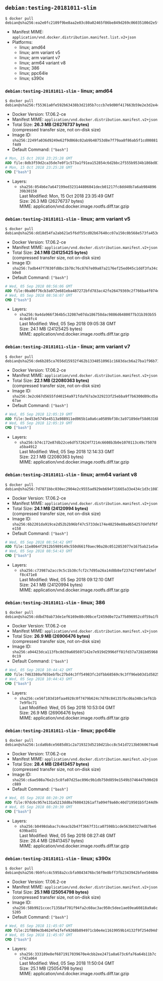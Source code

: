 ## `debian:testing-20181011-slim`

```console
$ docker pull debian@sha256:ea2e0fc2109f9be8aa2e03c80a02465f86be849d269c06035100d2e5ffa56b06
```

-	Manifest MIME: `application/vnd.docker.distribution.manifest.list.v2+json`
-	Platforms:
	-	linux; amd64
	-	linux; arm variant v5
	-	linux; arm variant v7
	-	linux; arm64 variant v8
	-	linux; 386
	-	linux; ppc64le
	-	linux; s390x

### `debian:testing-20181011-slim` - linux; amd64

```console
$ docker pull debian@sha256:f55361a0fe592b63438b3d2105b7cccb7e9d00f417663b59e2e3d2e4c5dc4e90
```

-	Docker Version: 17.06.2-ce
-	Manifest MIME: `application/vnd.docker.distribution.manifest.v2+json`
-	Total Size: **26.3 MB (26276737 bytes)**  
	(compressed transfer size, not on-disk size)
-	Image ID: `sha256:2249fa036d9249e62f9d068c02ab9b48753d8e7f79aa8f86ab5f1cd00881f4d9`
-	Default Command: `["bash"]`

```dockerfile
# Mon, 15 Oct 2018 23:25:28 GMT
ADD file:8db3f59d2ca35de7e0f1c573a1f91ea152854c6d2bbc2f555b9534b186bd815f in / 
# Mon, 15 Oct 2018 23:25:28 GMT
CMD ["bash"]
```

-	Layers:
	-	`sha256:054b6e7a647199ed323144806041decb01217fc8dd40b7a6ab98489639b30158`  
		Last Modified: Mon, 15 Oct 2018 23:35:49 GMT  
		Size: 26.3 MB (26276737 bytes)  
		MIME: application/vnd.docker.image.rootfs.diff.tar.gzip

### `debian:testing-20181011-slim` - linux; arm variant v5

```console
$ docker pull debian@sha256:dd18d54fa2ab621e5f6df55cd02b67640cc07a150c0b568e573fa453d79b7c88
```

-	Docker Version: 17.06.2-ce
-	Manifest MIME: `application/vnd.docker.distribution.manifest.v2+json`
-	Total Size: **24.1 MB (24125425 bytes)**  
	(compressed transfer size, not on-disk size)
-	Image ID: `sha256:7adb447f7030fd8bc1b78c76c8767e09a87a2176ef25ed045c1ddf3fa34cb0e8`
-	Default Command: `["bash"]`

```dockerfile
# Wed, 05 Sep 2018 08:56:06 GMT
ADD file:0ba86f76cb3a972e681eba487272bfd783ac42fe26479369c2f766ba4f074e30 in / 
# Wed, 05 Sep 2018 08:56:07 GMT
CMD ["bash"]
```

-	Layers:
	-	`sha256:9a4da966f364b5c32087e07da186758dac9886d6480077b31b393b554c4e8fc4`  
		Last Modified: Wed, 05 Sep 2018 09:05:38 GMT  
		Size: 24.1 MB (24125425 bytes)  
		MIME: application/vnd.docker.image.rootfs.diff.tar.gzip

### `debian:testing-20181011-slim` - linux; arm variant v7

```console
$ docker pull debian@sha256:de6b285ca7656d15932f462b13348510961c1683dacb6a27ba1f96b71c9a8116
```

-	Docker Version: 17.06.2-ce
-	Manifest MIME: `application/vnd.docker.distribution.manifest.v2+json`
-	Total Size: **22.1 MB (22080363 bytes)**  
	(compressed transfer size, not on-disk size)
-	Image ID: `sha256:3e2c667d5655fd40154a971fdaf67a3e329233f25ebba9f7b6300d09cd5a67ae`
-	Default Command: `["bash"]`

```dockerfile
# Wed, 05 Sep 2018 12:05:19 GMT
ADD file:3e453e5745e4513a988911ed065b1a0a6ca0589bf38c3a97189def58d6316b21 in / 
# Wed, 05 Sep 2018 12:05:19 GMT
CMD ["bash"]
```

-	Layers:
	-	`sha256:b74c172e87db22ce6df572624f7214c6608b3b0e1070113c49c75078a5ba4912`  
		Last Modified: Wed, 05 Sep 2018 12:14:33 GMT  
		Size: 22.1 MB (22080363 bytes)  
		MIME: application/vnd.docker.image.rootfs.diff.tar.gzip

### `debian:testing-20181011-slim` - linux; arm64 variant v8

```console
$ docker pull debian@sha256:7d7871bbc030ec2904e2c9555ad929eb694f31665a33e434c1d3c1087708ffad
```

-	Docker Version: 17.06.2-ce
-	Manifest MIME: `application/vnd.docker.distribution.manifest.v2+json`
-	Total Size: **24.1 MB (24120994 bytes)**  
	(compressed transfer size, not on-disk size)
-	Image ID: `sha256:6b2201da919ce2d52b2b96bf47c5733de174e48250e80ad654257d4fdf6fe158`
-	Default Command: `["bash"]`

```dockerfile
# Wed, 05 Sep 2018 08:54:42 GMT
ADD file:11e8064f2912b5989149c550d661f0aec90a28c0512853077e1675ab21e5ae5c in / 
# Wed, 05 Sep 2018 08:54:43 GMT
CMD ["bash"]
```

-	Layers:
	-	`sha256:c73987a2acc9c5c1b38cfcf2c7d95a26a14d8b8ef23742f499fa63eff8c471e8`  
		Last Modified: Wed, 05 Sep 2018 09:12:10 GMT  
		Size: 24.1 MB (24120994 bytes)  
		MIME: application/vnd.docker.image.rootfs.diff.tar.gzip

### `debian:testing-20181011-slim` - linux; 386

```console
$ docker pull debian@sha256:ddbd70ab73de1ef6169e80c00bcef2459d0e72a77b896952cdf59a1fb1f5d250
```

-	Docker Version: 17.06.2-ce
-	Manifest MIME: `application/vnd.docker.distribution.manifest.v2+json`
-	Total Size: **26.9 MB (26906476 bytes)**  
	(compressed transfer size, not on-disk size)
-	Image ID: `sha256:a94423dca113fbc8d39a605697142e7e919d2996dff81fd37a7281b059680c19`
-	Default Command: `["bash"]`

```dockerfile
# Wed, 05 Sep 2018 10:44:42 GMT
ADD file:7463380af65bebfbc27bd4c3ff54983fc2dfbb68569c9c3ff96eb03d1d5825a5 in / 
# Wed, 05 Sep 2018 10:44:43 GMT
CMD ["bash"]
```

-	Layers:
	-	`sha256:ce56f103d10faa4928c0f7479b624c7d78c841357bcd6a340c1ef61b7e9fbc71`  
		Last Modified: Wed, 05 Sep 2018 10:53:04 GMT  
		Size: 26.9 MB (26906476 bytes)  
		MIME: application/vnd.docker.image.rootfs.diff.tar.gzip

### `debian:testing-20181011-slim` - linux; ppc64le

```console
$ docker pull debian@sha256:1cda0b8ce5685d81c2a719323d5210d21bcc8c541d7213b0360674a4b32b0b63
```

-	Docker Version: 17.06.2-ce
-	Manifest MIME: `application/vnd.docker.distribution.manifest.v2+json`
-	Total Size: **28.4 MB (28413457 bytes)**  
	(compressed transfer size, not on-disk size)
-	Image ID: `sha256:c6ae508a76e2c5c8fa07d25ac896c9b1db750d859e1549b3746447b90d28c889`
-	Default Command: `["bash"]`

```dockerfile
# Wed, 05 Sep 2018 08:20:29 GMT
ADD file:97dc6c957e131a5213dd0a760843261af7a094f9a60c40d719501b5f244d9cdc in / 
# Wed, 05 Sep 2018 08:20:30 GMT
CMD ["bash"]
```

-	Layers:
	-	`sha256:b0498dabac7c4eacb2b47f3667f31ca07598b1cde563b0327ed87be6639bad31`  
		Last Modified: Wed, 05 Sep 2018 08:27:48 GMT  
		Size: 28.4 MB (28413457 bytes)  
		MIME: application/vnd.docker.image.rootfs.diff.tar.gzip

### `debian:testing-20181011-slim` - linux; s390x

```console
$ docker pull debian@sha256:9b9fcc4c5958a2ccbfa9843476bc56f0e8bff3fb2343942bfee50484e48b3f10
```

-	Docker Version: 17.06.2-ce
-	Manifest MIME: `application/vnd.docker.distribution.manifest.v2+json`
-	Total Size: **25.1 MB (25054798 bytes)**  
	(compressed transfer size, not on-disk size)
-	Image ID: `sha256:58b9921ccec71358af701f94fa2c60ac3ac950c5dee1ae69ea60818a9a6c5205`
-	Default Command: `["bash"]`

```dockerfile
# Wed, 05 Sep 2018 11:45:07 GMT
ADD file:21f889e3b4624fe1fefe9268b894971cb0e4e11619959b14132f9f254d94df04 in / 
# Wed, 05 Sep 2018 11:45:07 GMT
CMD ["bash"]
```

-	Layers:
	-	`sha256:333109e8ef6871917039670e4cbb2ee2471a8a673c6fa76a64b11b7cc742a064`  
		Last Modified: Wed, 05 Sep 2018 11:50:04 GMT  
		Size: 25.1 MB (25054798 bytes)  
		MIME: application/vnd.docker.image.rootfs.diff.tar.gzip
